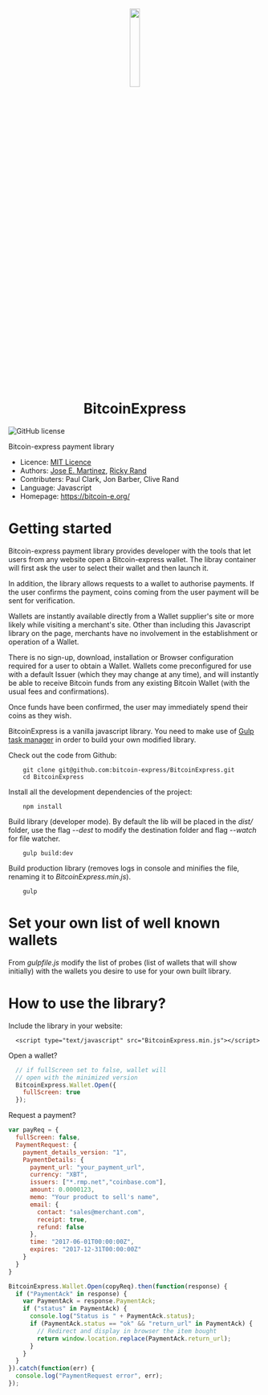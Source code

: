 <h1 align="center">
  <img width=20% src="https://bitcoin-e.org/css/img/Bitcoin-express.png">
  <br>
  BitcoinExpress
  <br>
</h1>

![GitHub license](https://img.shields.io/badge/license-MIT-blue.svg)

Bitcoin-express payment library 

* Licence: [MIT Licence](https://raw.githubusercontent.com/bitcoin-express/BitcoinExpress/master/LICENSE.md)
* Authors: [Jose E. Martinez](https://github.com/jootse84), [Ricky Rand](https://github.com/rickycrand)
* Contributers: Paul Clark, Jon Barber, Clive Rand
* Language: Javascript
* Homepage: https://bitcoin-e.org/


Getting started
===============

Bitcoin-express payment library provides developer with the tools that let users from any website open a Bitcoin-express wallet.
The libray container will first ask the user to select their wallet and then launch it.

In addition, the library allows requests to a wallet to authorise payments. If the user confirms the payment, coins coming from the user payment will be sent for verification.

Wallets are instantly available directly from a Wallet supplier's site or more likely while visiting a merchant's site. Other than including this Javascript library on the page, merchants have no involvement in the establishment or operation of a Wallet.

There is no sign-up, download, installation or Browser configuration required for a user to obtain a Wallet. Wallets come preconfigured for use with a default Issuer (which they may change at any time), and will instantly be able to receive Bitcoin funds from any existing Bitcoin Wallet
(with the usual fees and confirmations).

Once funds have been confirmed, the user may immediately spend their coins as they wish.

BitcoinExpress is a vanilla javascript library. You need to make use of [Gulp task manager](https://gulpjs.com/) in order to build your own modified library.

Check out the code from Github:
```shellscript
    git clone git@github.com:bitcoin-express/BitcoinExpress.git
    cd BitcoinExpress
```

Install all the development dependencies of the project:
```shellscript
    npm install
```

Build library (developer mode).
By default the lib will be placed in the *dist/* folder, use the flag *--dest* to modify the destination folder and flag *--watch* for file watcher.
```shellscript
    gulp build:dev
```

Build production library (removes logs in console and minifies the file, renaming it to *BitcoinExpress.min.js*).
```shellscript
    gulp
```

Set your own list of well known wallets
=======================================

From *gulpfile.js* modify the list of probes (list of wallets that will show initially) with the wallets you desire to use for your own built library.


How to use the library?
=======================

Include the library in your website:
```
  <script type="text/javascript" src="BitcoinExpress.min.js"></script>
```

Open a wallet?
```javascript
  // if fullScreen set to false, wallet will
  // open with the minimized version
  BitcoinExpress.Wallet.Open({
    fullScreen: true
  });
```

Request a payment?
```javascript
var payReq = {
  fullScreen: false,
  PaymentRequest: {
    payment_details_version: "1",
    PaymentDetails: {
      payment_url: "your_payment_url",
      currency: "XBT",
      issuers: ["*.rmp.net","coinbase.com"],
      amount: 0.0000123,
      memo: "Your product to sell's name",
      email: {
        contact: "sales@merchant.com",
        receipt: true,
        refund: false
      },
      time: "2017-06-01T00:00:00Z",
      expires: "2017-12-31T00:00:00Z"
    }
  }
}

BitcoinExpress.Wallet.Open(copyReq).then(function(response) {
  if ("PaymentAck" in response) {
    var PaymentAck = response.PaymentAck;
    if ("status" in PaymentAck) {
      console.log("Status is " + PaymentAck.status);
      if (PaymentAck.status == "ok" && "return_url" in PaymentAck) {
        // Redirect and display in browser the item bought
        return window.location.replace(PaymentAck.return_url);
      }
    }
  }
}).catch(function(err) {
  console.log("PaymentRequest error", err);
});
```

